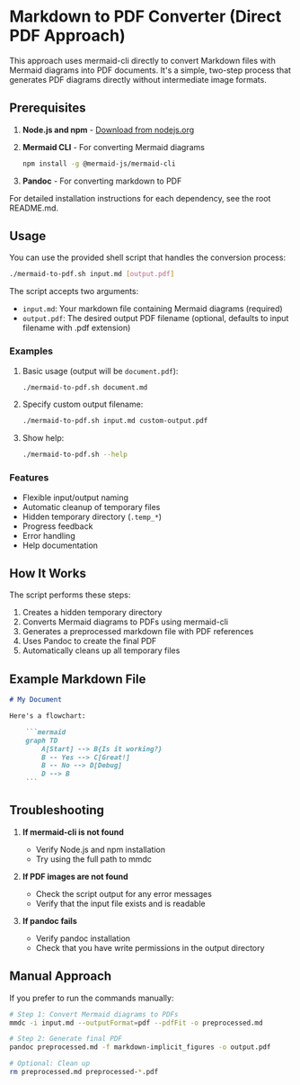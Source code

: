 # Markdown to PDF Converter (Direct PDF Approach)

This approach uses mermaid-cli directly to convert Markdown files with Mermaid diagrams into PDF documents. It's a simple, two-step process that generates PDF diagrams directly without intermediate image formats.

## Prerequisites

1. **Node.js and npm** - [Download from nodejs.org](https://nodejs.org/)
2. **Mermaid CLI** - For converting Mermaid diagrams

   ```bash
   npm install -g @mermaid-js/mermaid-cli
   ```

3. **Pandoc** - For converting markdown to PDF

For detailed installation instructions for each dependency, see the root README.md.

## Usage

You can use the provided shell script that handles the conversion process:

```bash
./mermaid-to-pdf.sh input.md [output.pdf]
```

The script accepts two arguments:

- `input.md`: Your markdown file containing Mermaid diagrams (required)
- `output.pdf`: The desired output PDF filename (optional, defaults to input filename with .pdf extension)

### Examples

1. Basic usage (output will be `document.pdf`):

   ```bash
   ./mermaid-to-pdf.sh document.md
   ```

2. Specify custom output filename:

   ```bash
   ./mermaid-to-pdf.sh input.md custom-output.pdf
   ```

3. Show help:

   ```bash
   ./mermaid-to-pdf.sh --help
   ```

### Features

- Flexible input/output naming
- Automatic cleanup of temporary files
- Hidden temporary directory (`.temp_*`)
- Progress feedback
- Error handling
- Help documentation

## How It Works

The script performs these steps:

1. Creates a hidden temporary directory
2. Converts Mermaid diagrams to PDFs using mermaid-cli
3. Generates a preprocessed markdown file with PDF references
4. Uses Pandoc to create the final PDF
5. Automatically cleans up all temporary files

## Example Markdown File

```markdown
# My Document

Here's a flowchart:

    ```mermaid
    graph TD
        A[Start] --> B{Is it working?}
        B -- Yes --> C[Great!]
        B -- No --> D[Debug]
        D --> B
    ```
```

## Troubleshooting

1. **If mermaid-cli is not found**
   - Verify Node.js and npm installation
   - Try using the full path to mmdc

2. **If PDF images are not found**
   - Check the script output for any error messages
   - Verify that the input file exists and is readable

3. **If pandoc fails**
   - Verify pandoc installation
   - Check that you have write permissions in the output directory

## Manual Approach

If you prefer to run the commands manually:

```bash
# Step 1: Convert Mermaid diagrams to PDFs
mmdc -i input.md --outputFormat=pdf --pdfFit -o preprocessed.md

# Step 2: Generate final PDF
pandoc preprocessed.md -f markdown-implicit_figures -o output.pdf

# Optional: Clean up
rm preprocessed.md preprocessed-*.pdf
```
